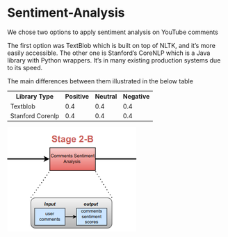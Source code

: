 # Sentiment-Analysis

We chose two options to apply sentiment analysis on YouTube comments

The first option was TextBlob which is built on top of NLTK, and it’s more easily accessible. The other one is Stanford’s CoreNLP which is a Java library with Python wrappers. It’s in many existing production systems due to its speed.

The main differences between them illustrated in the below table

<table>
  <tr>
    <th>Library Type</th>
    <th>Positive</th>
    <th>Neutral</th>
    <th>Negative</th>
  </tr>
  <tr>
    <td>Textblob</td>
    <td>0.4</td>
    <td>0.4</td>
    <td>0.4</td>
  </tr>
  <tr>
    <td>Stanford Corenlp</td>
    <td>0.4</td>
    <td>0.4</td>
    <td>0.4</td>
  </tr>
</table>





![](stage2b.png)
